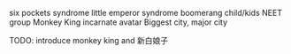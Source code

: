 six pockets syndrome
little emperor syndrome
boomerang child/kids
NEET group
Monkey King
incarnate 
avatar
Biggest city, major city

TODO: introduce monkey king and 新白娘子
<!--stackedit_data:
eyJoaXN0b3J5IjpbLTgxOTExMjQ1N119
-->